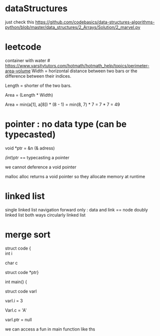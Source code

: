 # dataStructures

just check this   https://github.com/codebasics/data-structures-algorithms-python/blob/master/data_structures/2_Arrays/Solution/2_marvel.py
 # leetcode
 container with water # https://www.varsitytutors.com/hotmath/hotmath_help/topics/perimeter-area-volume
Width = horizontal distance between two bars or the difference between their indices.

Length = shorter of the two bars.

Area = (Length * Width)

Area = min(a[1], a[8]) * (8 - 1)
     = min(8, 7) * 7
     = 7 * 7
     = 49
     
 # pointer : no data type (can be typecasted)
 
 void *ptr = &n (& adress)
 
 *(int*)ptr == typecasting a pointer
 
 we cannot deference a void pointer
 
 malloc alloc returns a void pointer so they allocate memory at runtime 
 
 # linked list
 single linked list navigation forward only : data and link == node
 doubly linked list  both ways
 circularly linked list
 
 # merge sort                      
 struct code {    
  int i 
  
  char c
  
  struct code *ptr}   
  
  int main() {
  
  struct code varI
  
  varI.i = 3
  
  VarI.c = 'A'
  
  varI.ptr = null
  
   we can access a fun in main function like ths
  
 

